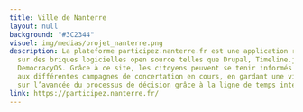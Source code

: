 ```yaml
---
title: Ville de Nanterre
layout: null
background: "#3C2344"
visuel: img/medias/projet_nanterre.png
description: La plateforme participez.nanterre.fr est une application reposant entièrement
  sur des briques logicielles open source telles que Drupal, Timeline.js et bien sûr
  DemocracyOS. Grâce à ce site, les citoyens peuvent se tenir informés et contribuer
  aux différentes campagnes de concertation en cours, en gardant une visibilité claire
  sur l’avancée du processus de décision grâce à la ligne de temps interactive.
link: https://participez.nanterre.fr/
---
```


